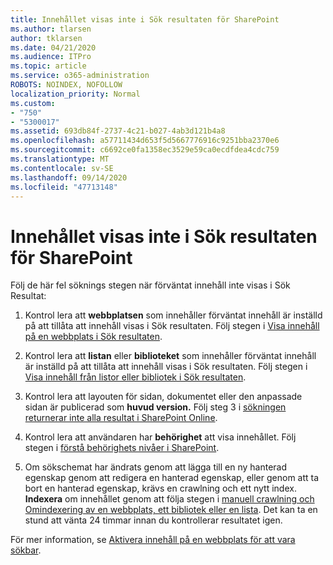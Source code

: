 ```yaml
---
title: Innehållet visas inte i Sök resultaten för SharePoint
ms.author: tlarsen
author: tklarsen
ms.date: 04/21/2020
ms.audience: ITPro
ms.topic: article
ms.service: o365-administration
ROBOTS: NOINDEX, NOFOLLOW
localization_priority: Normal
ms.custom:
- "750"
- "5300017"
ms.assetid: 693db84f-2737-4c21-b027-4ab3d121b4a8
ms.openlocfilehash: a57711434d653f5d5667776916c9251bba2370e6
ms.sourcegitcommit: c6692ce0fa1358ec3529e59ca0ecdfdea4cdc759
ms.translationtype: MT
ms.contentlocale: sv-SE
ms.lasthandoff: 09/14/2020
ms.locfileid: "47713148"
---
```

# <a name="content-doesnt-appear-in-sharepoint-search-results"></a>Innehållet visas inte i Sök resultaten för SharePoint

Följ de här fel söknings stegen när förväntat innehåll inte visas i Sök Resultat:
  
1. Kontrol lera att **webbplatsen** som innehåller förväntat innehåll är inställd på att tillåta att innehåll visas i Sök resultaten. Följ stegen i [Visa innehåll på en webbplats i Sök resultaten](https://docs.microsoft.com/sharepoint/make-site-content-searchable#show-content-on-a-site-in-search-results).

2. Kontrol lera att **listan** eller **biblioteket** som innehåller förväntat innehåll är inställd på att tillåta att innehåll visas i Sök resultaten. Följ stegen i [Visa innehåll från listor eller bibliotek i Sök resultaten](https://docs.microsoft.com/sharepoint/make-site-content-searchable#show-content-from-lists-or-libraries-in-search-results).

3. Kontrol lera att layouten för sidan, dokumentet eller den anpassade sidan är publicerad som **huvud version.** Följ steg 3 i [sökningen returnerar inte alla resultat i SharePoint Online](https://go.microsoft.com/fwlink/?linkid=874525).

4. Kontrol lera att användaren har **behörighet** att visa innehållet. Följ stegen i [förstå behörighets nivåer i SharePoint](https://docs.microsoft.com/sharepoint/understanding-permission-levels).
    
5. Om sökschemat har ändrats genom att lägga till en ny hanterad egenskap genom att redigera en hanterad egenskap, eller genom att ta bort en hanterad egenskap, krävs en crawlning och ett nytt index. **Indexera** om innehållet genom att följa stegen i [manuell crawlning och Omindexering av en webbplats, ett bibliotek eller en lista](https://docs.microsoft.com/sharepoint/crawl-site-content). Det kan ta en stund att vänta 24 timmar innan du kontrollerar resultatet igen.

För mer information, se [Aktivera innehåll på en webbplats för att vara sökbar](https://docs.microsoft.com/sharepoint/make-site-content-searchable). 
  

